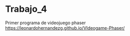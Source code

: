 # Trabajo_4
 Primer programa de videojuego phaser
 https://leonardohernandezg.github.io/VIdeogame-Phaser/
